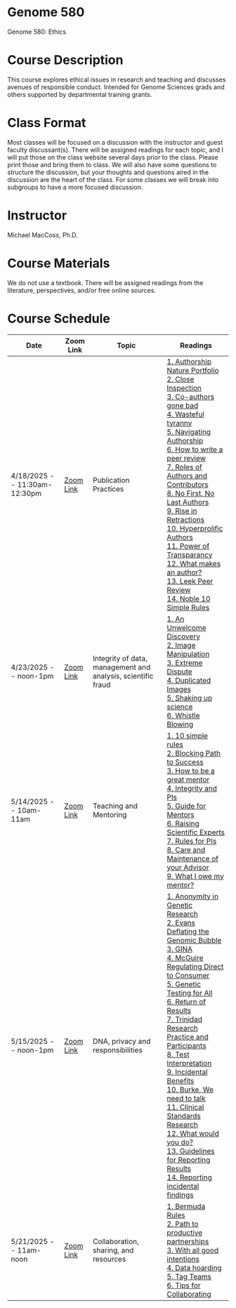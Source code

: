 # Genome 580
Genome 580: Ethics

# Course Description
This course explores ethical issues in research and teaching and discusses avenues of responsible conduct. Intended for Genome Sciences grads and others supported by departmental training grants. 

# Class Format
Most classes will be focused on a discussion with the instructor and guest faculty discussant(s). There will be assigned readings for each topic, and I will put those on the class website several days prior to the class. Please print those and bring them to class.  We will also have some questions to structure the discussion, but your thoughts and questions aired in the discussion are the heart of the class. For some classes we will break into subgroups to have a more focused discussion.

# Instructor
Michael MacCoss, Ph.D.

# Course Materials
We do not use a textbook. There will be assigned readings from the literature, perspectives, and/or free online sources.

# Course Schedule
| Date    | Zoom Link   | Topic  |  Readings |
| ----------------| -----------  |--------- | -----|
| 4/18/2025 -- 11:30am-12:30pm | [Zoom Link](https://washington.zoom.us/j/93552287123?pwd=blsBBoTae8axEr5zpYQfbtS92LYZ3q.1)        | Publication Practices | [1. Authorship Nature Portfolio](/readings/publication_practices/Authorship_NaturePortfolio.pdf) <br/> [2. Close Inspection](/readings/publication_practices/Close%20Inspection--Nature%202016.pdf) <br/> [3. Co-authors gone bad](/readings/publication_practices/Co-authors%20gone%20bad%20%20how%20to%20avoid%20publishing%20conflicts.pdf) <br/> [4. Wasteful tyranny](/readings/publication_practices/End%20the%20wasteful%20tyranny%20of%20reviewer%20experiments--Nature%202011.pdf) <br/> [5. Navigating Authorship](/readings/publication_practices/How%20to%20navigate%20authorship%20of%20scientific%20manuscripts%20_%20Science%20_%20AAAS.pdf) <br/> [6. How to write a peer review](/readings/publication_practices/How%20to%20write%20a%20thorough%20peer%20review.pdf) <br/> [7. Roles of Authors and Contributors](/readings/publication_practices/ICMJE_Recommendations_Defining%20the%20Role%20of%20Authors%20and%20Contributors.pdf) <br/> [8. No First, No Last Authors](/readings/publication_practices/No%20more%20first%20authors,%20no%20more%20last%20authors-Nature%202018.pdf) <br/> [9. Rise in Retractions](/readings/publication_practices/Rise%20in%20Scientific%20Journal%20Retractions%20Prompts%20Calls%20for%20Reform-NYTimes.pdf) <br/> [10. Hyperprolific Authors](/readings/publication_practices/Some%20scientists%20publish%20more%20than%2070%20papers%20a%20year.%20Here’s%20how—and%20why—they%20do%20it_Science_AAAS.pdf) <br/> [11. Power of Transparancy](/readings/publication_practices/The%20power%20of%20transparancy--Nature%202012.pdf) <br/> [12. What makes an author?](/readings/publication_practices/What%20Makes%20an%20Author%202021.pdf) <br/> [13. Leek Peer Review](https://github.com/jtleek/reviews) <br/> [14. Noble 10 Simple Rules](/readings/publication_practices/Noble-10-simple-rules_review-response.pdf) |
| 4/23/2025 -- noon-1pm  | [Zoom Link](https://washington.zoom.us/j/97311784384?pwd=eE4t8FYyFL7CKBPmROjQ306LBDH1z6.1)   | Integrity of data, management and analysis, scientific fraud | [1. An Unwelcome Discovery](/readings/data_integrity_management_fraud/An%20Unwelcome%20Discovery-NewYorkTimes.pdf) <br/> [2. Image Manipulation](/readings/data_integrity_management_fraud/Bik-Image%20Manipulation.pdf) <br/> [3. Extreme Dispute](/readings/data_integrity_management_fraud/McCook_Science_AAAS.pdf) <br/> [4. Duplicated Images](/readings/data_integrity_management_fraud/One%20in%2025%20papers%20contains%20inappropriately%20duplicated%20images,%20screen%20finds–Retraction%20Watch.pdf) <br/> [5. Shaking up science](/readings/data_integrity_management_fraud/Science-2013-Couzin-Frankel-386-9.pdf) <br/> [6. Whistle Blowing](/readings/data_integrity_management_fraud/Whistle%20Blowing%20Nature%202021.pdf)      |
| 5/14/2025 -- 10am-11am  | [Zoom Link](https://washington.zoom.us/j/99893958498?pwd=LeRiwopNyidbVxNEI2AbZ7GazgwGK3.1)   | Teaching and Mentoring  | [1. 10 simple rules](/readings/teaching_mentoring/10%20simple%20rules%20for%20building%20an%20antiracist%20lab.pdf) <br/> [2. Blocking Path to Success](/readings/teaching_mentoring/Barres_Nature_2017.pdf) <br/> [3. How to be a great mentor](/readings/teaching_mentoring/Davis%20et%20al.%202023%20How%20to%20be%20a%20great%20mentor.pdf) <br/> [4. Integrity and PIs](/readings/teaching_mentoring/Integrity%20and%20PIs.pdf) <br/> [5. Guide for Mentors](/readings/teaching_mentoring/Natures%20Guide%20for%20Mentors.pdf) <br/> [6. Raising Scientific Experts](/readings/teaching_mentoring/Raising%20Scientific%20Experts_American%20Scientist.pdf) <br/> [7. Rules for PIs](/readings/teaching_mentoring/Rules%20all%20PIs%20Should%20Follow.pdf) <br/> [8. Care and Maintenance of your Advisor](/readings/teaching_mentoring/The%20Care%20and%20Maintenance%20of%20your%20Advisor.pdf) <br/> [9. What I owe my mentor?](/readings/teaching_mentoring/Weiss%202023%20What%20I%20owe%20my%20mentor.pdf)      |
| 5/15/2025 -- noon-1pm  | [Zoom Link](https://washington.zoom.us/j/96908280502?pwd=SjolSWlyXDSWo6q726VHz1BnmJbOaF.1)    | DNA, privacy and responsibilities | [1. Anonymity in Genetic Research](/readings/clinical_ethics/Anonymity%20in%20Genetic%20Research%20NPR.pdf)<br/> [2. Evans Deflating the Genomic Bubble](/readings/clinical_ethics/Evans-2011-Deflating%20the%20Genomi.pdf)<br/> [3. GINA](/readings/clinical_ethics/GINA.pdf)<br/> [4. McGuire Regulating Direct to Consumer](/readings/clinical_ethics/McGuire-2010-Science%20and%20regulati.pdf) <br/> [5. Genetic Testing for All](/readings/clinical_ethics/Pearson2008_Nature{GenetTestingforAll}.pdf) <br/> [6. Return of Results](/readings/clinical_ethics/Return%20of%20results%20to%20research%20participants%20consensus.pdf) <br/> [7. Trinidad Research Practice and Participants](/readings/clinical_ethics/Science%202011%20Trinidad.pdf)<br/> [8. Test Interpretation](/readings/clinical_ethics/beaudet-gene%20tests.pdf)<br/> [9. Incidental Benefits](/readings/clinical_ethics/benefits-editorial.pdf)<br/> [10. Burke, We need to talk](/readings/clinical_ethics/burke%20can%20we%20talk.pdf) <br/> [11. Clinical Standards Research](/readings/clinical_ethics/clinstds.pdf)<br/> [12. What would you do?](/readings/clinical_ethics/couzin-frankel.pdf) <br/> [13. Guidelines for Reporting Results](/readings/clinical_ethics/cvguidelines.pdf) <br/> [14. Reporting incidental findings](/readings/clinical_ethics/green%20nihms488659.pdf)  |
| 5/21/2025 -- 11am-noon | [Zoom Link](https://washington.zoom.us/j/97589341320?pwd=kUKgF2nxuuFP46BGiIDUjYMFafpMkx.1)    | Collaboration, sharing, and resources  | [1. Bermuda Rules](/readings/collaboration_sharing_resources/Bermuda%20Rules_Community%20Spirit,%20With%20Teeth.pdf) <br/> [2. Path to productive partnerships](/readings/collaboration_sharing_resources/editorial.pdf) <br/> [3. With all good intentions](/readings/collaboration_sharing_resources/ledford-collab.pdf) <br/> [4. Data hoarding](/readings/collaboration_sharing_resources/Noble_NBT_2004.pdf) <br/> [5. Tag Teams](/readings/collaboration_sharing_resources/tag%20team.pdf) <br/> [6. Tips for Collaborating](/readings/collaboration_sharing_resources/Tips%20for%20collaborating%20with%20scientists,%20from%20a%20philosopher.pdf)|


